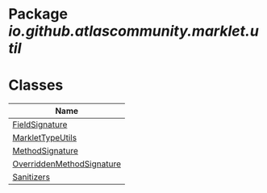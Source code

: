 Package _io.github.atlascommunity.marklet.util_
===============================================
Classes
=======
| Name                                                      |
| --------------------------------------------------------- |
| [FieldSignature](FieldSignature.md)                       |
| [MarkletTypeUtils](MarkletTypeUtils.md)                   |
| [MethodSignature](MethodSignature.md)                     |
| [OverriddenMethodSignature](OverriddenMethodSignature.md) |
| [Sanitizers](Sanitizers.md)                               |

